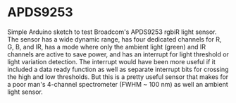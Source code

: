 # APDS9253

Simple Arduino sketch to test Broadcom's APDS9253 rgbiR light sensor. The sensor has a wide dynamic range, has four dedicated channels for R, G, B, and IR, has a mode where only the ambient light (green) and IR channels are active to save power, and has an interrupt for light threshold or light variation detection. The interrupt would have been more useful if it included a data ready function as well as separate interrupt bits for crossing the high and low thresholds. But this is a pretty useful sensor that makes for a poor man's 4-channel spectrometer (FWHM ~ 100 nm) as well an ambient light sensor.
